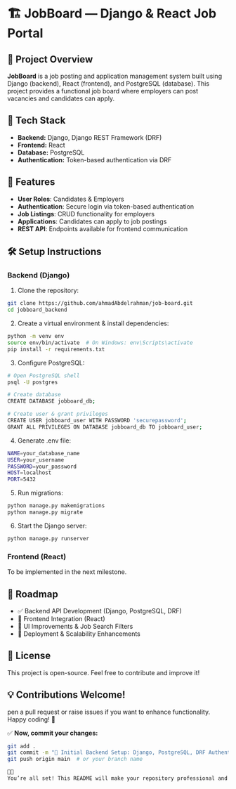 # 🏗️ JobBoard — Django & React Job Portal

## 📌 Project Overview
**JobBoard** is a job posting and application management system built using Django (backend), React (frontend), and PostgreSQL (database). This project provides a functional job board where employers can post vacancies and candidates can apply.

## 🚀 Tech Stack
- **Backend:** Django, Django REST Framework (DRF)
- **Frontend:** React
- **Database:** PostgreSQL
- **Authentication:** Token-based authentication via DRF

## 🔧 Features
- **User Roles**: Candidates & Employers
- **Authentication**: Secure login via token-based authentication
- **Job Listings**: CRUD functionality for employers
- **Applications**: Candidates can apply to job postings
- **REST API**: Endpoints available for frontend communication

## 🛠️ Setup Instructions
### **Backend (Django)**
1. Clone the repository:
```bash
git clone https://github.com/ahmadAbdelrahman/job-board.git
cd jobboard_backend
```
2. Create a virtual environment & install dependencies:
```bash
python -m venv env
source env/bin/activate  # On Windows: env\Scripts\activate
pip install -r requirements.txt
```
3. Configure PostgreSQL:
```bash
# Open PostgreSQL shell
psql -U postgres

# Create database
CREATE DATABASE jobboard_db;

# Create user & grant privileges
CREATE USER jobboard_user WITH PASSWORD 'securepassword';
GRANT ALL PRIVILEGES ON DATABASE jobboard_db TO jobboard_user;
```
4. Generate .env file:
```bash
NAME=your_database_name
USER=your_username
PASSWORD=your_password
HOST=localhost
PORT=5432
```
5. Run migrations:
```bash
python manage.py makemigrations
python manage.py migrate
```
6. Start the Django server:
```bash
python manage.py runserver
```

### **Frontend (React)**
To be implemented in the next milestone.


## 🎯 Roadmap
- ✅ Backend API Development (Django, PostgreSQL, DRF)
- 🔄 Frontend Integration (React)
- 🔄 UI Improvements & Job Search Filters
- 🔄 Deployment & Scalability Enhancements

## 📝 License
This project is open-source. Feel free to contribute and improve it!

## 💡 Contributions Welcome!
pen a pull request or raise issues if you want to enhance functionality. Happy coding! 🚀

✅ **Now, commit your changes:**
```bash
git add .
git commit -m "🚀 Initial Backend Setup: Django, PostgreSQL, DRF Authentication ✅"
git push origin main  # or your branch name


You’re all set! This README will make your repository professional and easy to understand. Let me know when you're ready for Milestone 2. 🚀🎯


